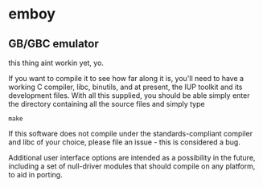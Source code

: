# emboy
## GB/GBC emulator

this thing aint workin yet, yo.

If you want to compile it to see how far along it is, you'll need to have a working C compiler, libc, binutils, and at present, the IUP toolkit and its development files. With all this supplied, you should be able simply enter the directory containing all the source files and simply type

    make

If this software does not compile under the standards-compliant compiler and libc of your choice, please file an issue - this is considered a bug.

Additional user interface options are intended as a possibility in the future, including a set of null-driver modules that should compile on any platform, to aid in porting.
